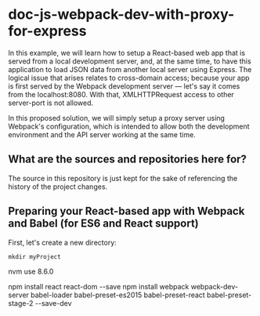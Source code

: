 # doc-js-webpack-dev-with-proxy-for-express

In this example, we will learn how to setup a React-based web app that is served from a local development server, and, at the same time, to have this application to load JSON data from another local server using Express. The logical issue that arises relates to cross-domain access; because your app is first served by the Webpack development server — let's say it comes from the localhost:8080. With that, XMLHTTPRequest access to other server-port is not allowed.

In this proposed solution, we will simply setup a proxy server using Webpack's configuration, which is intended to allow both the development environment and the API server working at the same time.  

## What are the sources and repositories here for?

The source in this repository is just kept for the sake of referencing the history of the project changes.

## Preparing your React-based app with Webpack and Babel (for ES6 and React support)

First, let's create a new directory:

```
mkdir myProject
```


nvm use 8.6.0

npm install react react-dom --save
npm install webpack webpack-dev-server babel-loader babel-preset-es2015 babel-preset-react babel-preset-stage-2 --save-dev
